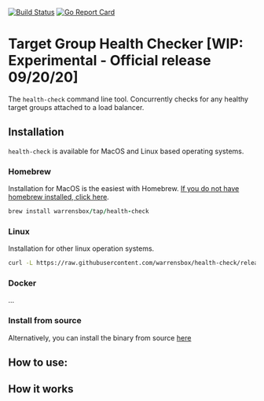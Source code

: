 [![Build Status](https://travis-ci.org/warrensbox/health-check.svg?branch=master)](https://travis-ci.org/warrensbox/health-check)
[![Go Report Card](https://goreportcard.com/badge/github.com/warrensbox/health-check)](https://goreportcard.com/report/github.com/warrensbox/health-check)

# Target Group Health Checker [WIP: Experimental - Official release 09/20/20]

The `health-check` command line tool. Concurrently checks for any healthy target groups attached to a load balancer. 

## Installation

`health-check` is available for MacOS and Linux based operating systems.

### Homebrew

Installation for MacOS is the easiest with Homebrew. [If you do not have homebrew installed, click here](https://brew.sh/).


```ruby
brew install warrensbox/tap/health-check
```

### Linux

Installation for other linux operation systems.

```sh
curl -L https://raw.githubusercontent.com/warrensbox/health-check/release/install.sh | bash
```

### Docker
...

### Install from source

Alternatively, you can install the binary from source [here](https://github.com/warrensbox/health-check/releases)

## How to use:


## How it works

